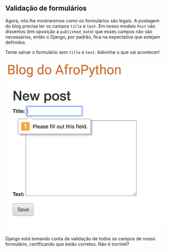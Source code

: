 ## Validação de formulários

Agora, nós lhe mostraremos como os formulários são legais. A postagem do blog precisa ter os campos `title` e `text`. Em nosso modelo `Post` não dissemos (em oposição a `published_date`) que esses campos não são necessários, então o Django, por padrão, fica na expectativa que estejam definidos.

Tente salvar o formulário sem `title` e `text`. Adivinhe o que vai acontecer!

![Validação de formulário](validacao.png)

Django está tomando conta da validação de todos os campos de nosso formulário, certificando que estão corretos. Não é incrível?